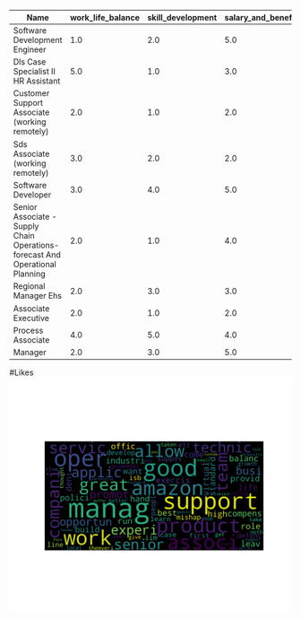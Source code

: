 | Name | work_life_balance | skill_development | salary_and_benefits | job_security | career_growth | work_satisfaction | Overall_rating |
|----------------------------------------|-------------------|-------------------|---------------------|--------------|---------------|-------------------|----------------|
| Software Development Engineer | 1.0 | 2.0 | 5.0 | 1.0 | 3.0 | 3.0 | 2.0 |
| Dls Case Specialist II HR Assistant | 5.0 | 1.0 | 3.0 | 1.0 | 2.0 | 1.0 | 1.0 |
| Customer Support Associate (working remotely) | 2.0 | 1.0 | 2.0 | 1.0 | 2.0 | 3.0 | 1.0 |
| Sds Associate (working remotely) | 3.0 | 2.0 | 2.0 | 2.0 | 2.0 | 2.0 | 2.0 |
| Software Developer | 3.0 | 4.0 | 5.0 | 3.0 | 4.0 | 3.0 | 4.0 |
| Senior Associate -Supply Chain Operations-forecast And Operational Planning | 2.0 | 1.0 | 4.0 | 4.0 | 4.0 | 1.0 | 3.0 |
| Regional Manager Ehs | 2.0 | 3.0 | 3.0 | 2.0 | 2.0 | 2.0 | 2.0 |
| Associate Executive | 2.0 | 1.0 | 2.0 | 1.0 | 1.0 | 1.0 | 1.0 |
| Process Associate | 4.0 | 5.0 | 4.0 | 5.0 | 5.0 | 5.0 | 5.0 |
| Manager | 2.0 | 3.0 | 5.0 | 1.0 | 3.0 | 2.0 | 3.0 |

#Likes
![Açıklama](likes.png)
